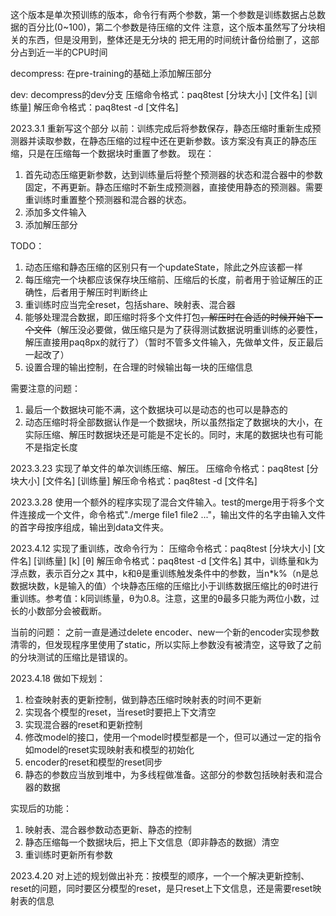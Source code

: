 这个版本是单次预训练的版本，命令行有两个参数，第一个参数是训练数据占总数据的百分比(0~100)，第二个参数是待压缩的文件
注意，这个版本虽然写了分块相关的东西，但是没用到，整体还是无分块的
把无用的时间统计备份给删了，这部分占到近一半的CPU时间

decompress:
在pre-training的基础上添加解压部分

dev:
decompress的dev分支
压缩命令格式：paq8test [分块大小] [文件名] [训练量]
解压命令格式：paq8test -d [文件名]

2023.3.1
重新写这个部分
以前：训练完成后将参数保存，静态压缩时重新生成预测器并读取参数，在静态压缩的过程中还在更新参数。该方案没有真正的静态压缩，只是在压缩每一个数据块时重置了参数。
现在：
1. 首先动态压缩更新参数，达到训练量后将整个预测器的状态和混合器中的参数固定，不再更新。静态压缩时不新生成预测器，直接使用静态的预测器。需要重训练时重置整个预测器和混合器的状态。
2. 添加多文件输入
3. 添加解压部分

TODO：
1. 动态压缩和静态压缩的区别只有一个updateState，除此之外应该都一样
2. 每压缩完一个块都应该保存块压缩前、压缩后的长度，前者用于验证解压的正确性，后者用于解压时判断终止
3. 重训练时应当完全reset，包括share、映射表、混合器
4. 能够处理混合数据，即压缩时将多个文件打包~~，解压时在合适的时候开始下一个文件~~（解压没必要做，做压缩只是为了获得测试数据说明重训练的必要性，解压直接用paq8px的就行了）（暂时不管多文件输入，先做单文件，反正最后一起改了）
5. 设置合理的输出控制，在合理的时候输出每一块的压缩信息

需要注意的问题：
1. 最后一个数据块可能不满，这个数据块可以是动态的也可以是静态的
2. 动态压缩时将全部数据认作是一个数据块，所以虽然指定了数据块的大小，在实际压缩、解压时数据块还是可能是不定长的。同时，末尾的数据块也有可能不是指定长度

2023.3.23
实现了单文件的单次训练压缩、解压。
压缩命令格式：paq8test [分块大小] [文件名] [训练量]
解压命令格式：paq8test -d [文件名]

2023.3.28
使用一个额外的程序实现了混合文件输入。test的merge用于将多个文件连接成一个文件，命令格式"./merge file1 file2 ..."，输出文件的名字由输入文件的首字母按序组成，输出到data文件夹。

2023.4.12
实现了重训练，改命令行为：
压缩命令格式：paq8test [分块大小] [文件名] [训练量] [k] [θ]
解压命令格式：paq8test -d [文件名]
其中，训练量和k为浮点数，表示百分之x
其中，k和θ是重训练触发条件中的参数，当n*k%（n是总数据块数，k是输入的值）个块静态压缩的压缩比小于训练数据压缩比的θ时进行重训练。参考值：k同训练量，θ为0.8。注意，这里的θ最多只能为两位小数，过长的小数部分会被截断。

当前的问题：
之前一直是通过delete encoder、new一个新的encoder实现参数清零的，但发现程序里使用了static，所以实际上参数没有被清空，这导致了之前的分块测试的压缩比是错误的。

2023.4.18
做如下规划：
1. 检查映射表的更新控制，做到静态压缩时映射表的时间不更新
2. 实现各个模型的reset，当reset时要把上下文清空
3. 实现混合器的reset和更新控制
4. 修改model的接口，使用一个model时模型都是一个，但可以通过一定的指令如model的reset实现映射表和模型的初始化
5. encoder的reset和模型的reset同步
6. 静态的参数应当放到堆中，为多线程做准备。这部分的参数包括映射表和混合器的数据

实现后的功能：
1. 映射表、混合器参数动态更新、静态的控制
2. 静态压缩每一个数据块后，把上下文信息（即非静态的数据）清空
3. 重训练时更新所有参数

2023.4.20
对上述的规划做出补充：按模型的顺序，一个一个解决更新控制、reset的问题，同时要区分模型的reset，是只reset上下文信息，还是需要reset映射表的信息